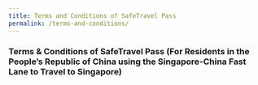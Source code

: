 ```yaml
---
title: Terms and Conditions of SafeTravel Pass
permalink: /terms-and-conditions/
---
```


### **Terms & Conditions of SafeTravel Pass (For Residents in the People’s Republic of China using the Singapore-China Fast Lane to Travel to Singapore)**
